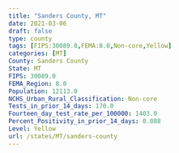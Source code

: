 ```yaml
---
title: "Sanders County, MT"
date: 2021-03-06
draft: false
type: county
tags: [FIPS:30089.0,FEMA:8.0,Non-core,Yellow]
categories: [MT]
County: Sanders County
State: MT
FIPS: 30089.0
FEMA_Region: 8.0
Population: 12113.0
NCHS_Urban_Rural_Classification: Non-core
Tests_in_prior_14_days: 170.0
Fourteen_day_test_rate_per_100000: 1403.0
Percent_Positivity_in_prior_14_days: 0.088
Level: Yellow
url: /states/MT/sanders-county
---
```



